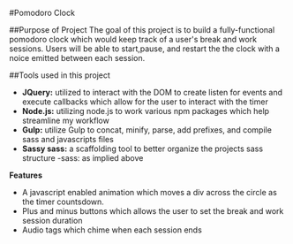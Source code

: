 #Pomodoro Clock

##Purpose of Project
The goal of this project is to build a fully-functional pomodoro clock which would keep track of a user's break and work sessions. Users will be able to start,pause, and restart the the clock with a noice emitted between each session.

##Tools used in this project
- **JQuery:** utilized to interact with the DOM to create listen for events and execute callbacks which allow for the user to interact with the timer
- **Node.js:** utilizing node.js to work various npm packages which help streamline my workflow
- **Gulp:** utilize Gulp to concat, minify, parse, add prefixes, and compile sass and javascripts files
- **Sassy sass:** a scaffolding tool to better organize the projects sass structure
	-sass: as implied above

**Features**
- A javascript enabled animation which moves a div across the circle as the timer countsdown.
- Plus and minus buttons which allows the user to set the break and work session duration
- Audio tags which chime when each session ends